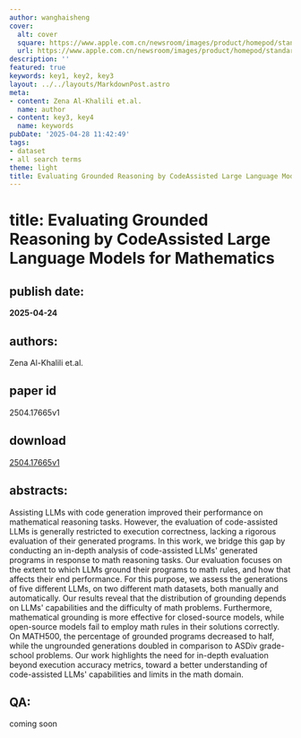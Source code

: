 ```yaml
---
author: wanghaisheng
cover:
  alt: cover
  square: https://www.apple.com.cn/newsroom/images/product/homepod/standard/Apple-HomePod-hero-230118_big.jpg.large_2x.jpg
  url: https://www.apple.com.cn/newsroom/images/product/homepod/standard/Apple-HomePod-hero-230118_big.jpg.large_2x.jpg
description: ''
featured: true
keywords: key1, key2, key3
layout: ../../layouts/MarkdownPost.astro
meta:
- content: Zena Al-Khalili et.al.
  name: author
- content: key3, key4
  name: keywords
pubDate: '2025-04-28 11:42:49'
tags:
- dataset
- all search terms
theme: light
title: Evaluating Grounded Reasoning by CodeAssisted Large Language Models for Mathematics
---
```


# title: Evaluating Grounded Reasoning by CodeAssisted Large Language Models for Mathematics 
## publish date: 
**2025-04-24** 
## authors: 
  Zena Al-Khalili et.al. 
## paper id
2504.17665v1
## download
[2504.17665v1](http://arxiv.org/abs/2504.17665v1)
## abstracts:
Assisting LLMs with code generation improved their performance on mathematical reasoning tasks. However, the evaluation of code-assisted LLMs is generally restricted to execution correctness, lacking a rigorous evaluation of their generated programs. In this work, we bridge this gap by conducting an in-depth analysis of code-assisted LLMs' generated programs in response to math reasoning tasks. Our evaluation focuses on the extent to which LLMs ground their programs to math rules, and how that affects their end performance. For this purpose, we assess the generations of five different LLMs, on two different math datasets, both manually and automatically. Our results reveal that the distribution of grounding depends on LLMs' capabilities and the difficulty of math problems. Furthermore, mathematical grounding is more effective for closed-source models, while open-source models fail to employ math rules in their solutions correctly. On MATH500, the percentage of grounded programs decreased to half, while the ungrounded generations doubled in comparison to ASDiv grade-school problems. Our work highlights the need for in-depth evaluation beyond execution accuracy metrics, toward a better understanding of code-assisted LLMs' capabilities and limits in the math domain.
## QA:
coming soon

